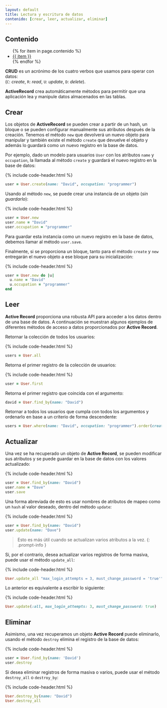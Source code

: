 ```yaml
---
layout: default
title: Lectura y escritura de datos
contenido: [crear, leer, actualizar, eliminar]
---
```


## Contenido

<ul>
{% for item in page.contenido %}
	<li><a href='#{{ item }}'>{{ item }}</a></li>
{% endfor %}
</ul>

**CRUD** es un acrónimo de los cuatro verbos que usamos para operar con datos:  
(`C`: *create*, `R`: *read*, `U`: *update*, `D`: *delete*).

**ActiveRecord** crea automáticamente métodos para permitir que una aplicación lea y manipule datos almacenados en las tablas.

## Crear

Los objetos de **ActiveRecord** se pueden crear a partir de un hash, un bloque o se pueden configurar manualmente sus atributos después de la creación. Tenemos el método `new` que devolverá un nuevo objeto para manipular y también existe el método `create` que devuelve el objeto y además lo guardará como un nuevo registro en la base de datos.

Por ejemplo, dado un modelo para usuarios `User` con los atributos `name` y `occupation`, la llamada al método `create` y guardará el nuevo registro en la base de datos:

{% include code-header.html %}
```ruby
user = User.create(name: "David", occupation: "programmer")
```

Usando al método `new`, se puede crear una instancia de un objeto (*sin guardarlo*):

{% include code-header.html %}
```ruby
user = User.new
user.name = "David"
user.occupation = "programmer"
```

Para guardar esta instancia como un nuevo registro en la base de datos, debemos llamar al método `user.save`.

Finalmente, si se proporciona un bloque, tanto para el método `create` y `new` entregarán el nuevo objeto a ese bloque para su inicialización:

{% include code-header.html %}
```ruby
user = User.new do |u|
  u.name = "David"
  u.occupation = "programmer"
end
```

## Leer

**Active Record** proporciona una robusta API para acceder a los datos dentro de una base de datos. A continuación se muestran algunos ejemplos de diferentes métodos de acceso a datos proporcionados por **Active Record**.

Retornar la colección de todos los usuarios:  

{% include code-header.html %}
```ruby
users = User.all
```

Retorna el primer registro de la colección de usuarios:

{% include code-header.html %}
```ruby
user = User.first
```

Retorna el primer registro que coincida con el argumento:

```ruby
david = User.find_by(name: "David")
```

Retornar a todos los usuarios que cumpla con todos los argumentos y ordenarlo en base a un criterio de forma descendente:

```ruby
users = User.where(name: "David", occupation: "programmer").order(create_at: :desc)
```

## Actualizar

Una vez se ha recuperado un objeto de **Active Record**, se pueden modificar sus atributos y se puede guardar en la base de datos con los valores actualizado:

{% include code-header.html %}
```ruby
user = User.find_by(name: "David")
user.name = "Dave"
user.save
```

Una forma abreviada de esto es usar nombres de atributos de mapeo como un `hash` al valor deseado, dentro del método `update`:

{% include code-header.html %}
```ruby
user = User.find_by(name: "David")
user.update(name: "Dave")
```

>Esto es más útil cuando se actualizan varios atributos a la vez.
{: .prompt-info }

Si, por el contrario, desea actualizar varios registros de forma masiva, puede usar el método `update_all`:

{% include code-header.html %}
```ruby
User.update_all "max_login_attempts = 3, must_change_password = 'true'"
```

Lo anterior es equivalente a escribir lo siguiente:

{% include code-header.html %}
```ruby
User.update(:all, max_login_attempts: 3, must_change_password: true)
```

## Eliminar

Asimismo, una vez recuperamos un objeto **Active Record** puede eliminarlo, usando el método `destroy` elimina el registro de la base de datos:

{% include code-header.html %}
```ruby
user = User.find_by(name: 'David')
user.destroy
```

Si desea eliminar registros de forma masiva o varios, puede usar el método `destroy_all` o `destroy_by`:

{% include code-header.html %}
```ruby
User.destroy_by(name: "David")
User.destroy_all
```